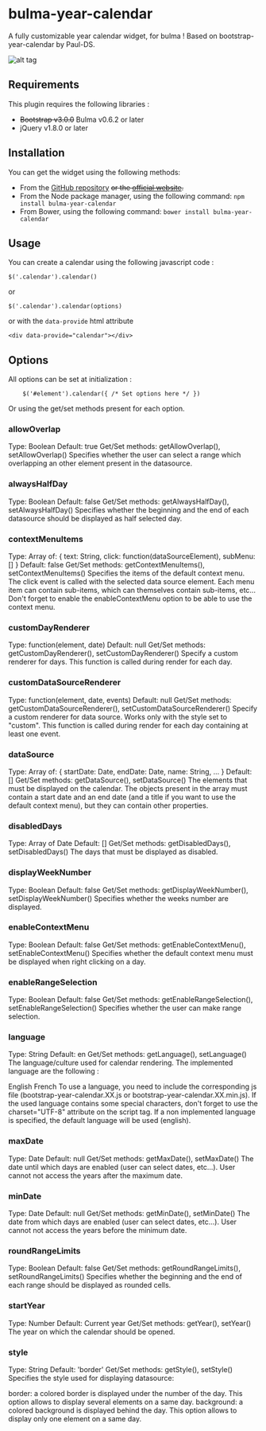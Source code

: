 # bulma-year-calendar
A fully customizable year calendar widget, for bulma !
Based on bootstrap-year-calendar by Paul-DS.


![alt tag](http://www.bootstrap-year-calendar.com/img/calendar.png)

## Requirements

This plugin requires the following libraries :
- ~~Bootstrap v3.0.0~~ Bulma v0.6.2 or later
- jQuery v1.8.0 or later

## Installation
You can get the widget using the following methods:
- From the [GitHub repository](https://github.com/peppelauro/bulma-year-calendar/releases) ~~or the [official website](http://www.bootstrap-year-calendar.com/#Download).~~
- From the Node package manager, using the following command: `npm install bulma-year-calendar`
- From Bower, using the following command: `bower install bulma-year-calendar`

## Usage

You can create a calendar using the following javascript code :
```
$('.calendar').calendar()
```
or
```
$('.calendar').calendar(options)
```
or with the `data-provide` html attribute 
```
<div data-provide="calendar"></div>
```

## Options
All options can be set at initialization :
```
    $('#element').calendar({ /* Set options here */ })
```    
Or using the get/set methods present for each option.

### allowOverlap
Type: Boolean
Default: true
Get/Set methods: getAllowOverlap(), setAllowOverlap()
Specifies whether the user can select a range which overlapping an other element present in the datasource.

### alwaysHalfDay
Type: Boolean
Default: false
Get/Set methods: getAlwaysHalfDay(), setAlwaysHalfDay()
Specifies whether the beginning and the end of each datasource should be displayed as half selected day.

### contextMenuItems
Type: Array of: { text: String, click: function(dataSourceElement), subMenu: [] }
Default: false
Get/Set methods: getContextMenuItems(), setContextMenuItems()
Specifies the items of the default context menu.
The click event is called with the selected data source element. Each menu item can contain sub-items, which can themselves contain sub-items, etc...
Don't forget to enable the enableContextMenu option to be able to use the context menu.

### customDayRenderer
Type: function(element, date)
Default: null
Get/Set methods: getCustomDayRenderer(), setCustomDayRenderer()
Specify a custom renderer for days.
This function is called during render for each day.

### customDataSourceRenderer
Type: function(element, date, events)
Default: null
Get/Set methods: getCustomDataSourceRenderer(), setCustomDataSourceRenderer()
Specify a custom renderer for data source.
Works only with the style set to "custom".
This function is called during render for each day containing at least one event.

### dataSource
Type: Array of: { startDate: Date, endDate: Date, name: String, ... }
Default: []
Get/Set methods: getDataSource(), setDataSource()
The elements that must be displayed on the calendar. The objects present in the array must contain a start date and an end date (and a title if you want to use the default context menu), but they can contain other properties.

### disabledDays
Type: Array of Date
Default: []
Get/Set methods: getDisabledDays(), setDisabledDays()
The days that must be displayed as disabled.

### displayWeekNumber
Type: Boolean
Default: false
Get/Set methods: getDisplayWeekNumber(), setDisplayWeekNumber()
Specifies whether the weeks number are displayed.

### enableContextMenu
Type: Boolean
Default: false
Get/Set methods: getEnableContextMenu(), setEnableContextMenu()
Specifies whether the default context menu must be displayed when right clicking on a day.

### enableRangeSelection
Type: Boolean
Default: false
Get/Set methods: getEnableRangeSelection(), setEnableRangeSelection()
Specifies whether the user can make range selection.

### language
Type: String
Default: en
Get/Set methods: getLanguage(), setLanguage()
The language/culture used for calendar rendering. The implemented language are the following :

English
French
To use a language, you need to include the corresponding js file (bootstrap-year-calendar.XX.js or bootstrap-year-calendar.XX.min.js).
If the used language contains some special characters, don't forget to use the charset="UTF-8" attribute on the script tag.
If a non implemented language is specified, the default language will be used (english).

### maxDate
Type: Date
Default: null
Get/Set methods: getMaxDate(), setMaxDate()
The date until which days are enabled (user can select dates, etc...). User cannot not access the years after the maximum date.

### minDate
Type: Date
Default: null
Get/Set methods: getMinDate(), setMinDate()
The date from which days are enabled (user can select dates, etc...). User cannot not access the years before the minimum date.

### roundRangeLimits
Type: Boolean
Default: false
Get/Set methods: getRoundRangeLimits(), setRoundRangeLimits()
Specifies whether the beginning and the end of each range should be displayed as rounded cells.

### startYear
Type: Number
Default: Current year
Get/Set methods: getYear(), setYear()
The year on which the calendar should be opened.

### style
Type: String
Default: 'border'
Get/Set methods: getStyle(), setStyle()
Specifies the style used for displaying datasource:

border: a colored border is displayed under the number of the day. This option allows to display several elements on a same day.
background: a colored background is displayed behind the day. This option allows to display only one element on a same day.
